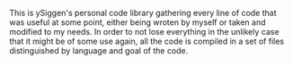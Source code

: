 This is ySiggen's personal code library gathering every line of code that was useful at some point, either being wroten by myself or taken and modified to my needs.
In order to not lose everything in the unlikely case that it might be of some use again,
all the code is compiled in a set of files distinguished by language and goal of the code.
